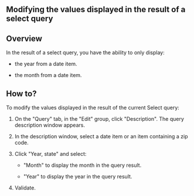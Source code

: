 


## Modifying the values displayed in the result of a select query 
			



<a name="NOTE1"></a>
<a name="NOTE1_1"></a>


## Overview
<a name="overview_ELTTEXTE000099"></a>
In the result of a select query, you have the ability to only display:

- the year from a date item.

- the month from a date item.




<a name="NOTE2"></a>
<a name="NOTE2_1"></a>


## How to?
<a name="how_ELTTEXTE000123"></a>
To modify the values displayed in the result of the current Select query: 

1. On the "Query" tab, in the "Edit" group, click "Description". The query description window appears.

2. In the description window, select a date item or an item containing a zip code.

3. Click "Year, state" and select:

	- "Month" to display the month in the query result.

	- "Year" to display the year in the query result.




4. Validate.





